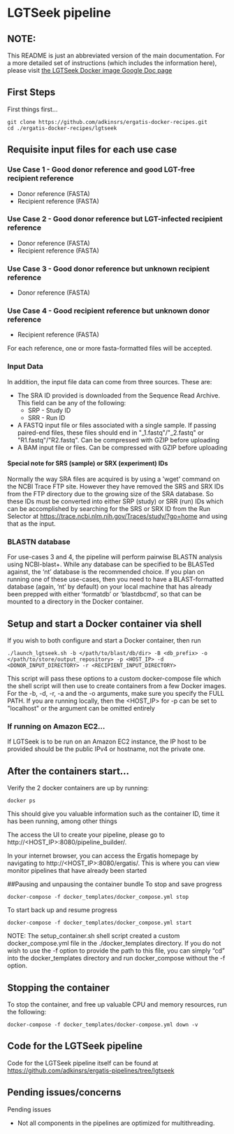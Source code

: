 # LGTSeek pipeline

## NOTE:
This README is just an abbreviated version of the main documentation.  For a more detailed set of instructions (which includes the information here), please visit [the LGTSeek Docker image Google Doc page](https://docs.google.com/document/d/13ZQ2eNf3HPPNXuexkLK203dKZzjHdm12DP2yF1PLdDY/edit?usp=sharing)

## First Steps
First things first...
```
git clone https://github.com/adkinsrs/ergatis-docker-recipes.git
cd ./ergatis-docker-recipes/lgtseek
```
## Requisite input files for each use case
### Use Case 1 - Good donor reference and good LGT-free recipient reference
* Donor reference (FASTA)
* Recipient reference (FASTA)

### Use Case 2 - Good donor reference but LGT-infected recipient reference
* Donor reference (FASTA)
* Recipient reference (FASTA)

### Use Case 3 - Good donor reference but unknown recipient reference
* Donor reference (FASTA)

### Use Case 4 - Good recipient reference but unknown donor reference
* Recipient reference (FASTA)

For each reference, one or more fasta-formatted files will be accepted.

### Input Data
In addition, the input file data can come from three sources.  These are: 
* The SRA ID provided is downloaded from the Sequence Read Archive. This field can be any of the following:
  * SRP - Study ID
  * SRR - Run ID
* A FASTQ input file or files associated with a single sample.  If passing paired-end files, these files should end in "\_1.fastq"/"\_2.fastq" or "R1.fastq"/"R2.fastq".  Can be compressed with GZIP before uploading
* A BAM input file or files.  Can be compressed with GZIP before uploading

#### Special note for SRS (sample) or SRX (experiment) IDs
Normally the way SRA files are acquired is by using a 'wget' command on the NCBI Trace FTP site.  However they have removed the SRS and SRX IDs from the FTP directory due to the growing size of the SRA database.  So these IDs must be converted into either SRP (study) or SRR (run) IDs which can be accomplished by searching for the SRS or SRX ID from the Run Selector at https://trace.ncbi.nlm.nih.gov/Traces/study/?go=home and using that as the input.

### BLASTN database
For use-cases 3 and 4, the pipeline will perform pairwise BLASTN analysis using NCBI-blast+.  While any database can be specified to be BLASTed against, the ‘nt’ database is the recommended choice.  If you plan on running one of these use-cases, then you need to have a BLAST-formatted database (again, ‘nt’ by default) on your local machine that has already been prepped with either ‘formatdb’ or ‘blastdbcmd’, so that can be mounted to a directory in the Docker container.

## Setup and start a Docker container via shell
If you wish to both configure and start a Docker container, then run 
```
./launch_lgtseek.sh -b </path/to/blast/db/dir> -B <db_prefix> -o </path/to/store/output_repository> -p <HOST_IP> -d <DONOR_INPUT_DIRECTORY> -r <RECIPIENT_INPUT_DIRECTORY>
```

This script will pass these options to a custom docker-compose file which the shell script will then use to create containers from a few Docker images.  For the -b, -d, -r, -a and the -o arguments, make sure you specify the FULL PATH.  If you are running locally, then the <HOST_IP> for -p can be set to "localhost" or the argument can be omitted entirely

### If running on Amazon EC2...
If LGTSeek is to be run on an Amazon EC2 instance, the IP host to be provided should be the public IPv4 or hostname, not the private one. 

## After the containers start...

Verify the 2 docker containers are up by running:
```
docker ps
```
This should give you valuable information such as the container ID, time it has been running, among other things

The access the UI to create your pipeline, please go to
http://<HOST_IP>:8080/pipeline\_builder/.  

In your internet browser, you can access the Ergatis homepage by navigating to http://<HOST_IP>:8080/ergatis/.  This is where you can view monitor pipelines that have already been started

##Pausing and unpausing the container bundle
To stop and save progress
```
docker-compose -f docker_templates/docker_compose.yml stop
```
To start back up and resume progress
```
docker-compose -f docker_templates/docker_compose.yml start
```

NOTE:  The setup_container.sh shell script created a custom docker_compose.yml file in the ./docker_templates directory.  If you do not wish to use the -f option to provide the path to this file, you can simply “cd” into the docker_templates directory and run docker_compose without the -f option.

## Stopping the container
To stop the container, and free up valuable CPU and memory resources, run the following:
```
docker-compose -f docker_templates/docker-compose.yml down -v
```

## Code for the LGTSeek pipeline
Code for the LGTSeek pipeline itself can be found at https://github.com/adkinsrs/ergatis-pipelines/tree/lgtseek

## Pending issues/concerns
Pending issues
* Not all components in the pipelines are optimized for multithreading.
